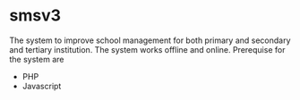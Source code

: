 # smsv3
The system to improve school management for both primary and secondary and tertiary institution.
The system works offline and online.
Prerequise for the system are 
- PHP
- Javascript
 

